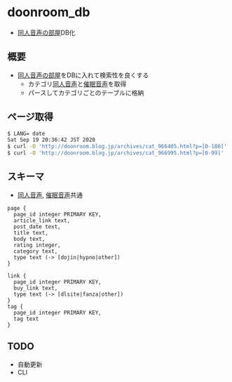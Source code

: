 # doonroom_db

* [同人音声の部屋]DB化

## 概要

* [同人音声の部屋]をDBに入れて検索性を良くする
  * カテゴリ[同人音声]と[催眠音声]を取得
  * パースしてカテゴリごとのテーブルに格納

## ページ取得

```bash
$ LANG= date
Sat Sep 19 20:36:42 JST 2020
$ curl -O 'http://doonroom.blog.jp/archives/cat_966405.html?p=[0-180]'
$ curl -O 'http://doonroom.blog.jp/archives/cat_966995.html?p=[0-99]'
```

## スキーマ

* [同人音声], [催眠音声]共通

```text
page {
  page_id integer PRIMARY KEY,
  article_link text,
  post_date text,
  title text,
  body text,
  rating integer,
  category text,
  type text (-> [dojin|hypno|other])
}

link {
  page_id integer PRIMARY KEY,
  buy_link text,
  type text (-> [dlsite|fanza|other])
}
tag {
  page_id integer PRIMARY KEY,
  tag text
}
```

## TODO

* 自動更新
* CLI

[同人音声の部屋]: http://doonroom.blog.jp/

[同人音声]: http://doonroom.blog.jp/archives/cat_966405.html

[催眠音声]: http://doonroom.blog.jp/archives/cat_966995.html
